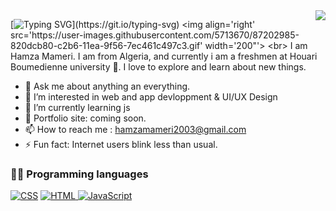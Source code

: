 <img align="right" src="https://visitor-badge.laobi.icu/badge?page_id=hamzamameri2003.hamzamameri2003">


 [![Typing SVG](https://readme-typing-svg.herokuapp.com?color=5728F7FF&lines=Hello,+There!+👋;This+is+Hamza+mameri+github;Nice+to+meet+you!)](https://git.io/typing-svg)
<img align='right' src='https://user-images.githubusercontent.com/5713670/87202985-820dcb80-c2b6-11ea-9f56-7ec461c497c3.gif' width='200"'>
<br>
I am  Hamza Mameri. I am from Algeria, and currently i am a freshmen at Houari Boumedienne university 🏫. I love to explore and learn about new things.
- 💬 Ask me about anything an everything.
- 👀 I’m interested in web and app devloppment & UI/UX Design
- 🌱 I’m currently learning js
- 🎯 Portfolio site: coming soon.
- 📫 How to reach me : hamzamameri2003@gmail.com
- ⚡ Fun fact: Internet users blink less than usual.

### 👨‍💻 Programming languages
<p>
    <a href="https://github.com/search?q=user%3ADenverCoder1+language%3Acss"><img alt="CSS" src="https://img.shields.io/badge/CSS-1572B6.svg?logo=css3&logoColor=white"></a>
    <a href="https://github.com/search?q=user%3ADenverCoder1+language%3Ahtml"><img alt="HTML" src="https://img.shields.io/badge/HTML-E34F26.svg?logo=html5&logoColor=white"</a>
    <a href="https://github.com/search?q=user%3ADenverCoder1+language%3Ajavascript"><img alt="JavaScript" src="https://img.shields.io/badge/JavaScript-F7DF1E.svg?logo=javascript&logoColor=black"></a>
</p>
    

